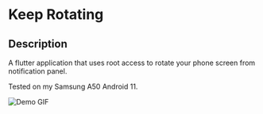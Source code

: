 # Keep Rotating

## Description

A flutter application that uses root access to rotate your phone screen from notification panel.

Tested on my Samsung A50 Android 11.

![Demo GIF](https://github.com/username/repository-name/blob/main/assets/demo.gif)
